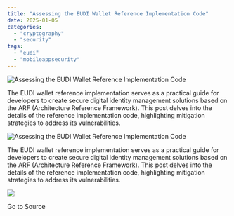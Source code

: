```yaml
---
title: "Assessing the EUDI Wallet Reference Implementation Code"
date: 2025-01-05
categories: 
  - "cryptography"
  - "security"
tags: 
  - "eudi"
  - "mobileappsecurity"
---
```


![Assessing the EUDI Wallet Reference Implementation Code](https://www.cryptomathic.com/hubfs/feat.%20img.%20%285%29.png)

The EUDI wallet reference implementation serves as a practical guide for developers to create secure digital identity management solutions based on the ARF (Architecture Reference Framework). This post delves into the details of the reference implementation code, highlighting mitigation strategies to address its vulnerabilities. 

![Assessing the EUDI Wallet Reference Implementation Code](https://www.cryptomathic.com/hubfs/feat.%20img.%20%285%29.png)

The EUDI wallet reference implementation serves as a practical guide for developers to create secure digital identity management solutions based on the ARF (Architecture Reference Framework). This post delves into the details of the reference implementation code, highlighting mitigation strategies to address its vulnerabilities. 

![](https://track.hubspot.com/__ptq.gif?a=531679&k=14&r=https%3A%2F%2Fwww.cryptomathic.com%2Fblog%2Fassessing-the-eudi-wallet-reference-implementation-code&bu=https%253A%252F%252Fwww.cryptomathic.com%252Fblog&bvt=rss)

Go to Source
